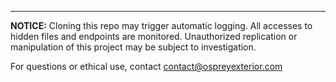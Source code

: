 ---

**NOTICE:** Cloning this repo may trigger automatic logging. All accesses to hidden files and endpoints are monitored. Unauthorized replication or manipulation of this project may be subject to investigation.

For questions or ethical use, contact contact@ospreyexterior.com
